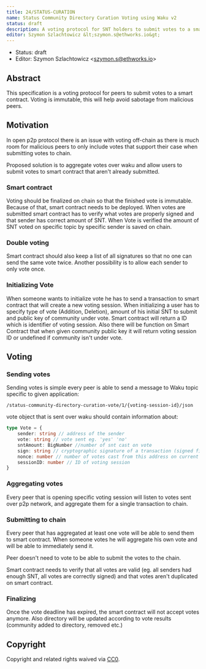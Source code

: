 ```yaml
---
title: 24/STATUS-CURATION
name: Status Community Directory Curation Voting using Waku v2
status: draft
description: A voting protocol for SNT holders to submit votes to a smart contract. Voting is immutable, which helps avoid sabotage from malicious peers.
editor: Szymon Szlachtowicz &lt;szymon.s@ethworks.io&gt;
---
```

- Status: draft
- Editor: Szymon Szlachtowicz &lt;szymon.s@ethworks.io&gt;

## Abstract
This specification is a voting protocol for peers to submit votes to a smart contract. Voting is immutable, 
this will help avoid sabotage from malicious peers.

## Motivation

In open p2p protocol there is an issue with voting off-chain as there is much room for malicious peers to only include votes that support their case when submitting votes to chain.

Proposed solution is to aggregate votes over waku and allow users to submit votes to smart contract that aren't already submitted.

### Smart contract

Voting should be finalized on chain so that the finished vote is immutable.
Because of that, smart contract needs to be deployed.
When votes are submitted smart contract has to verify what votes are properly signed and that sender has correct amount of SNT.
When Vote is verified the amount of SNT voted on specific topic by specific sender is saved on chain.

### Double voting

Smart contract should also keep a list of all signatures so that no one can send the same vote twice.
Another possibility is to allow each sender to only vote once.

### Initializing Vote

When someone wants to initialize vote he has to send a transaction to smart contract that will create a new voting session.
When initializing a user has to specify type of vote (Addition, Deletion), amount of his initial SNT to submit and public key of community under vote.
Smart contract will return a ID which is identifier of voting session.
Also there will be function on Smart Contract that when given community public key it will return voting session ID or undefined if community isn't under vote.

## Voting

### Sending votes

Sending votes is simple every peer is able to send a message to Waku topic specific to given application: 
```
/status-community-directory-curation-vote/1/{voting-session-id}/json
```

vote object that is sent over waku should contain information about: 

```ts
type Vote = {
    sender: string // address of the sender
    vote: string // vote sent eg. 'yes' 'no'
    sntAmount: BigNumber //number of snt cast on vote
    sign: string // cryptographic signature of a transaction (signed fields: sender,vote,sntAmount,nonce,sessionID)
    nonce: number // number of votes cast from this address on current vote (only if we allow multiple votes from the same sender)
    sessionID: number // ID of voting session
}
```

### Aggregating votes

Every peer that is opening specific voting session will listen to votes sent over p2p network, and aggregate them for a single transaction to chain.

### Submitting to chain

Every peer that has aggregated at least one vote will be able to send them to smart contract.
When someone votes he will aggregate his own vote and will be able to immediately send it.

Peer doesn't need to vote to be able to submit the votes to the chain.

Smart contract needs to verify that all votes are valid (eg. all senders had enough SNT, all votes are correctly signed) and that votes aren't duplicated on smart contract.

### Finalizing 

Once the vote deadline has expired, the smart contract will not accept votes anymore.
Also directory will be updated according to vote results (community added to directory, removed etc.)

## Copyright

Copyright and related rights waived via
[CC0](https://creativecommons.org/publicdomain/zero/1.0/).
